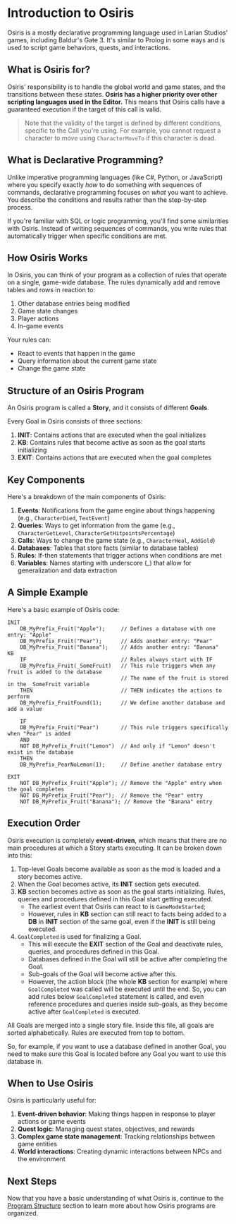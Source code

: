 # Introduction to Osiris

Osiris is a mostly declarative programming language used in Larian Studios' games, including Baldur's Gate 3. It's similar to Prolog in some ways and is used to script game behaviors, quests, and interactions.

## What is Osiris for?

Osiris' responsibility is to handle the global world and game states, and the transitions between these states. **Osiris has a higher priority over other scripting languages used in the Editor.** This means that Osiris calls have a guaranteed execution if the target of this call is valid.

> Note that the validity of the target is defined by different conditions, specific to the Call you're using. For example, you cannot request a character to move using `CharacterMoveTo` if this character is dead.

## What is Declarative Programming?

Unlike imperative programming languages (like C#, Python, or JavaScript) where you specify exactly *how* to do something with sequences of commands, declarative programming focuses on *what* you want to achieve. You describe the conditions and results rather than the step-by-step process.

If you're familiar with SQL or logic programming, you'll find some similarities with Osiris. Instead of writing sequences of commands, you write rules that automatically trigger when specific conditions are met.

## How Osiris Works

In Osiris, you can think of your program as a collection of rules that operate on a single, game-wide database. The rules dynamically add and remove tables and rows in reaction to:

1. Other database entries being modified
2. Game state changes
3. Player actions
4. In-game events

Your rules can:
- React to events that happen in the game
- Query information about the current game state
- Change the game state

## Structure of an Osiris Program

An Osiris program is called a **Story**, and it consists of different **Goals**.

Every Goal in Osiris consists of three sections:

1. **INIT**: Contains actions that are executed when the goal initializes
2. **KB**: Contains rules that become active as soon as the goal starts initializing
3. **EXIT**: Contains actions that are executed when the goal completes

## Key Components

Here's a breakdown of the main components of Osiris:

1. **Events**: Notifications from the game engine about things happening (e.g., `CharacterDied`, `TextEvent`)
2. **Queries**: Ways to get information from the game (e.g., `CharacterGetLevel`, `CharacterGetHitpointsPercentage`)
3. **Calls**: Ways to change the game state (e.g., `CharacterHeal`, `AddGold`)
4. **Databases**: Tables that store facts (similar to database tables)
5. **Rules**: If-then statements that trigger actions when conditions are met
6. **Variables**: Names starting with underscore (_) that allow for generalization and data extraction

## A Simple Example

Here's a basic example of Osiris code:

```
INIT
    DB_MyPrefix_Fruit("Apple");     // Defines a database with one entry: "Apple"
    DB_MyPrefix_Fruit("Pear");      // Adds another entry: "Pear"
    DB_MyPrefix_Fruit("Banana");    // Adds another entry: "Banana"
KB
    IF                              // Rules always start with IF
    DB_MyPrefix_Fruit(_SomeFruit)   // This rule triggers when any fruit is added to the database
                                    // The name of the fruit is stored in the _SomeFruit variable
    THEN                            // THEN indicates the actions to perform
    DB_MyPrefix_FruitFound(1);      // We define another database and add a value

    IF
    DB_MyPrefix_Fruit("Pear")       // This rule triggers specifically when "Pear" is added
    AND
    NOT DB_MyPrefix_Fruit("Lemon")  // And only if "Lemon" doesn't exist in the database
    THEN
    DB_MyPrefix_PearNoLemon(1);     // Define another database entry

EXIT
    NOT DB_MyPrefix_Fruit("Apple"); // Remove the "Apple" entry when the goal completes
    NOT DB_MyPrefix_Fruit("Pear");  // Remove the "Pear" entry
    NOT DB_MyPrefix_Fruit("Banana"); // Remove the "Banana" entry
```

## Execution Order

Osiris execution is completely **event-driven**, which means that there are no main procedures at which a Story starts executing. It can be broken down into this:

1. Top-level Goals become available as soon as the mod is loaded and a story becomes active.
2. When the Goal becomes active, its **INIT** section gets executed.
3. **KB** section becomes active as soon as the goal starts initializing. Rules, queries and procedures defined in this Goal start getting executed.
   - The earliest event that Osiris can react to is `GameModeStarted`;
   - However, rules in **KB** section can still react to facts being added to a **DB** in **INIT** section of the same goal, even if the **INIT** is still being executed.
4. `GoalCompleted` is used for finalizing a Goal.
   - This will execute the **EXIT** section of the Goal and deactivate rules, queries, and procedures defined in this Goal.
   - Databases defined in the Goal will still be active after completing the Goal.
   - Sub-goals of the Goal will become active after this.
   - However, the action block (the whole **KB** section for example) where `GoalCompleted` was called will be executed until the end. So, you can add rules below `GoalCompleted` statement is called, and even reference procedures and queries inside sub-goals, as they become active after `GoalCompleted` is executed.

All Goals are merged into a single story file. Inside this file, all goals are sorted alphabetically. Rules are executed from top to bottom.

So, for example, if you want to use a database defined in another Goal, you need to make sure this Goal is located before any Goal you want to use this database in.

## When to Use Osiris

Osiris is particularly useful for:

1. **Event-driven behavior**: Making things happen in response to player actions or game events
2. **Quest logic**: Managing quest states, objectives, and rewards
3. **Complex game state management**: Tracking relationships between game entities
4. **World interactions**: Creating dynamic interactions between NPCs and the environment

## Next Steps

Now that you have a basic understanding of what Osiris is, continue to the [Program Structure](Program_Structure.md) section to learn more about how Osiris programs are organized.
